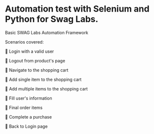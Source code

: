 # Automation test with Selenium and Python for Swag Labs.


Basic SWAG Labs Automation Framework

Scenarios covered:

	Login with a valid user

	Logout from product's page

	Navigate to the shopping cart

	Add single item to the shopping cart

	Add multiple items to the shopping cart

	Fill user's information

	Final order items

	Complete a purchase

	Back to Login page


